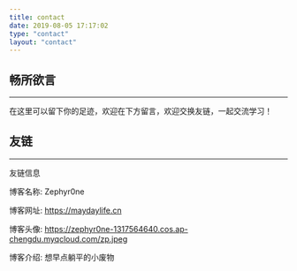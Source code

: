 ```yaml
---
title: contact
date: 2019-08-05 17:17:02
type: "contact"
layout: "contact"
---
```



## 畅所欲言
---
在这里可以留下你的足迹，欢迎在下方留言，欢迎交换友链，一起交流学习！

## 友链
---
友链信息

博客名称: Zephyr0ne

博客网址: https://maydaylife.cn

博客头像: https://zephyr0ne-1317564640.cos.ap-chengdu.myqcloud.com/zp.jpeg

博客介绍: 想早点躺平的小废物


